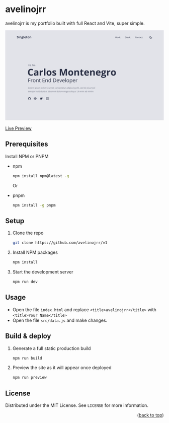 <div id="top"></div>


# avelinojrr
avelinojrr is my portfolio built with full React and Vite, super simple. 

<img src="src/images/home.png" alt="Home UI">

[Live Preview](https://axelavelino.me)


## Prerequisites

Install NPM or PNPM
* npm
  ```sh
  npm install npm@latest -g
  ```
 
  Or
  
* pnpm
  ```sh
  npm install -g pnpm
  ```


## Setup

1. Clone the repo
   ```sh
   git clone https://github.com/avelinojrr/v1
   ```
   
2. Install NPM packages
   ```sh
   npm install
   ```
   
3. Start the development server
   ```sh
   npm run dev
   ```

## Usage

* Open the file `index.html` and replace `<title>avelinojrr</title>` with `<title>Your Name</title>`
* Open the file `src/data.js` and make changes.


## Build & deploy

1. Generate a full static production build
   ```sh
   npm run build
   ```
   
2. Preview the site as it will appear once deployed
   ```sh
   npm run preview
   ```

## License

Distributed under the MIT License. See `LICENSE` for more information.

<p align="right">(<a href="#top">back to top</a>)</p>

